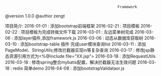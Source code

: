 
                                                        Framework
@version 1.0.0
@author zengt


项目简介:
2016-01-01 : 添加bootstrap前端框架
2016-02-21 : 项目模板
2016-02-22 : 项目模板为完成转做文件下载
2016-03-01 : 左边菜单树完成
2016-03-06 : 添加layer插件,添加framework.js
2016-03-06 : 动态从数据库获取树
2016-03-10 : 添加bootstrap-table 插件 完成user模块查询list
2016-03-11 : 添加PageModel、StringUtils;修改拦截器实现in等复杂查询
2016-03-17 : 修改jsp静态资源引用方式为<%@include file="XX.jsp">
2016-03-18 : 添加RequestUtils
2016-03-18 : 修改spring整合mybatis配置，解决拦截器无法生效问题 
2016-03-18 : redis 简单demo
2016-04-08 : 添加bootstrapValidataor.js
